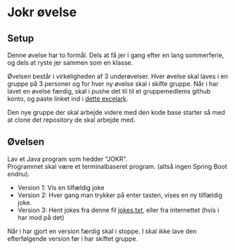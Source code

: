 <!-- JS use if these pages are used as githubpages. can be deleted if used elsewhere -->
<script src="https://code.jquery.com/jquery-3.2.1.min.js"></script>
<script src="script.js"></script>

# Jokr øvelse

## Setup
Denne øvelse har to formål. Dels at få jer i gang efter en lang sommerferie, og dels at ryste jer sammen som en klasse. 

Øvelsen består i virkeligheden af 3 underøvelser. Hver øvelse skal laves i en gruppe på 3 personer og for hver ny øvelse skal i skifte gruppe. 
Når i har lavet en øvelse færdig, skal i pushe det til til et gruppemedlems github konto, og paste linket ind i [dette excelark](https://kea-fronter.itslearning.com/LearningToolElement/ViewLearningToolElement.aspx?LearningToolElementId=774557).  

Den nye gruppe der skal arbejde videre med den kode base starter så med at clone det repository de skal arbejde med. 

## Øvelsen
Lav et Java program som hedder "JOKR".    
Programmet skal være et terminalbaseret program. (altså ingen Spring Boot endnu).   

* Version 1: Vis en tilfældig joke 
* Version 2: Hver gang man trykker på enter tasten, vises en ny tilfældig joke. 
* Version 3: Hent jokes fra denne fil [jokes.txt](w35_jokes.txt), eller fra internettet (hvis i har mod på det)

Når i har gjort en version færdig skal i stoppe. I skal ikke lave den efterfølgende version før i har skiftet gruppe. 

